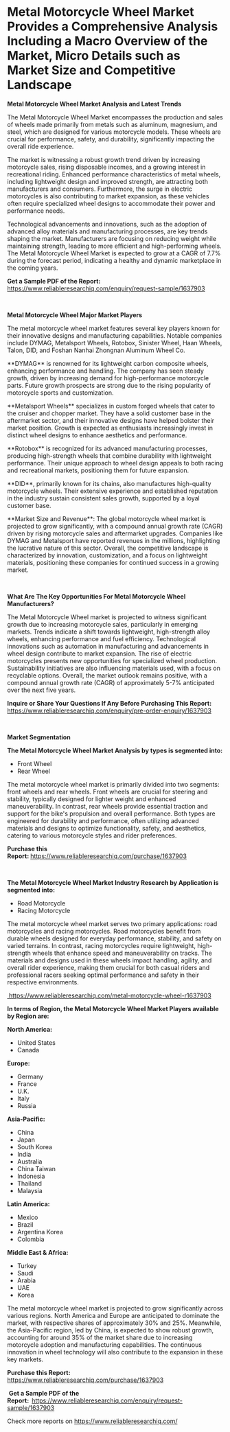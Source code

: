<p><h1>Metal Motorcycle Wheel Market Provides a Comprehensive Analysis Including a Macro Overview of the Market, Micro Details such as Market Size and Competitive Landscape</h1></p><p><strong>Metal Motorcycle Wheel Market Analysis and Latest Trends</strong></p>
<p><p>The Metal Motorcycle Wheel Market encompasses the production and sales of wheels made primarily from metals such as aluminum, magnesium, and steel, which are designed for various motorcycle models. These wheels are crucial for performance, safety, and durability, significantly impacting the overall ride experience. </p><p>The market is witnessing a robust growth trend driven by increasing motorcycle sales, rising disposable incomes, and a growing interest in recreational riding. Enhanced performance characteristics of metal wheels, including lightweight design and improved strength, are attracting both manufacturers and consumers. Furthermore, the surge in electric motorcycles is also contributing to market expansion, as these vehicles often require specialized wheel designs to accommodate their power and performance needs.</p><p>Technological advancements and innovations, such as the adoption of advanced alloy materials and manufacturing processes, are key trends shaping the market. Manufacturers are focusing on reducing weight while maintaining strength, leading to more efficient and high-performing wheels. The Metal Motorcycle Wheel Market is expected to grow at a CAGR of 7.7% during the forecast period, indicating a healthy and dynamic marketplace in the coming years.</p></p>
<p><strong>Get a Sample PDF of the Report:&nbsp;</strong> <a href="https://www.reliableresearchiq.com/enquiry/request-sample/1637903?utm_campaign=3106&utm_medium=2&utm_source=Github&utm_content=ia&utm_term=08032025&utm_id=metal-motorcycle-wheel">https://www.reliableresearchiq.com/enquiry/request-sample/1637903</a></p>
<p>&nbsp;</p>
<p><strong>Metal Motorcycle Wheel Major Market Players</strong></p>
<p><p>The metal motorcycle wheel market features several key players known for their innovative designs and manufacturing capabilities. Notable companies include DYMAG, Metalsport Wheels, Rotobox, Sinister Wheel, Haan Wheels, Talon, DID, and Foshan Nanhai Zhongnan Aluminum Wheel Co. </p><p>**DYMAG** is renowned for its lightweight carbon composite wheels, enhancing performance and handling. The company has seen steady growth, driven by increasing demand for high-performance motorcycle parts. Future growth prospects are strong due to the rising popularity of motorcycle sports and customization.</p><p>**Metalsport Wheels** specializes in custom forged wheels that cater to the cruiser and chopper market. They have a solid customer base in the aftermarket sector, and their innovative designs have helped bolster their market position. Growth is expected as enthusiasts increasingly invest in distinct wheel designs to enhance aesthetics and performance.</p><p>**Rotobox** is recognized for its advanced manufacturing processes, producing high-strength wheels that combine durability with lightweight performance. Their unique approach to wheel design appeals to both racing and recreational markets, positioning them for future expansion.</p><p>**DID**, primarily known for its chains, also manufactures high-quality motorcycle wheels. Their extensive experience and established reputation in the industry sustain consistent sales growth, supported by a loyal customer base.</p><p>**Market Size and Revenue**: The global motorcycle wheel market is projected to grow significantly, with a compound annual growth rate (CAGR) driven by rising motorcycle sales and aftermarket upgrades. Companies like DYMAG and Metalsport have reported revenues in the millions, highlighting the lucrative nature of this sector. Overall, the competitive landscape is characterized by innovation, customization, and a focus on lightweight materials, positioning these companies for continued success in a growing market.</p></p>
<p>&nbsp;</p>
<p><strong>What Are The Key Opportunities For Metal Motorcycle Wheel Manufacturers?</strong></p>
<p><p>The Metal Motorcycle Wheel market is projected to witness significant growth due to increasing motorcycle sales, particularly in emerging markets. Trends indicate a shift towards lightweight, high-strength alloy wheels, enhancing performance and fuel efficiency. Technological innovations such as automation in manufacturing and advancements in wheel design contribute to market expansion. The rise of electric motorcycles presents new opportunities for specialized wheel production. Sustainability initiatives are also influencing materials used, with a focus on recyclable options. Overall, the market outlook remains positive, with a compound annual growth rate (CAGR) of approximately 5-7% anticipated over the next five years.</p></p>
<p><strong>Inquire or Share Your Questions If Any Before Purchasing This Report:</strong> <a href="https://www.reliableresearchiq.com/enquiry/pre-order-enquiry/1637903?utm_campaign=3106&utm_medium=2&utm_source=Github&utm_content=ia&utm_term=08032025&utm_id=metal-motorcycle-wheel">https://www.reliableresearchiq.com/enquiry/pre-order-enquiry/1637903</a></p>
<p>&nbsp;</p>
<p><strong>Market Segmentation</strong></p>
<p><strong>The Metal Motorcycle Wheel Market Analysis by types is segmented into:</strong></p>
<p><ul><li>Front Wheel</li><li>Rear Wheel</li></ul></p>
<p><p>The metal motorcycle wheel market is primarily divided into two segments: front wheels and rear wheels. Front wheels are crucial for steering and stability, typically designed for lighter weight and enhanced maneuverability. In contrast, rear wheels provide essential traction and support for the bike's propulsion and overall performance. Both types are engineered for durability and performance, often utilizing advanced materials and designs to optimize functionality, safety, and aesthetics, catering to various motorcycle styles and rider preferences.</p></p>
<p><strong>Purchase this Report:&nbsp;</strong><a href="https://www.reliableresearchiq.com/purchase/1637903?utm_campaign=3106&utm_medium=2&utm_source=Github&utm_content=ia&utm_term=08032025&utm_id=metal-motorcycle-wheel">https://www.reliableresearchiq.com/purchase/1637903</a></p>
<p>&nbsp;</p>
<p><strong>The Metal Motorcycle Wheel Market Industry Research by Application is segmented into:</strong></p>
<p><ul><li>Road Motorcycle</li><li>Racing Motorcycle</li></ul></p>
<p><p>The metal motorcycle wheel market serves two primary applications: road motorcycles and racing motorcycles. Road motorcycles benefit from durable wheels designed for everyday performance, stability, and safety on varied terrains. In contrast, racing motorcycles require lightweight, high-strength wheels that enhance speed and maneuverability on tracks. The materials and designs used in these wheels impact handling, agility, and overall rider experience, making them crucial for both casual riders and professional racers seeking optimal performance and safety in their respective environments.</p></p>
<p><a href="https://www.reliableresearchiq.com/metal-motorcycle-wheel-r1637903?utm_campaign=3106&utm_medium=2&utm_source=Github&utm_content=ia&utm_term=08032025&utm_id=metal-motorcycle-wheel">&nbsp;https://www.reliableresearchiq.com/metal-motorcycle-wheel-r1637903</a></p>
<p><strong>In terms of Region, the Metal Motorcycle Wheel Market Players available by Region are:</strong></p>
<p>
    <p> <strong> North America: </strong>
        <ul>
            <li>United States</li>
            <li>Canada</li>
        </ul>
        </p> 
    <p> <strong> Europe: </strong>
        <ul>
            <li>Germany</li>
            <li>France</li>
            <li>U.K.</li>
            <li>Italy</li>
            <li>Russia</li>
        </ul>
        </p> 
    <p> <strong> Asia-Pacific: </strong>
        <ul>
            <li>China</li>
            <li>Japan</li>
            <li>South Korea</li>
            <li>India</li>
            <li>Australia</li>
            <li>China Taiwan</li>
            <li>Indonesia</li>
            <li>Thailand</li>
            <li>Malaysia</li>
        </ul>
        </p> 
    <p> <strong> Latin America: </strong>
        <ul>
            <li>Mexico</li>
            <li>Brazil</li>
            <li>Argentina Korea</li>
            <li>Colombia</li>
        </ul>
        </p> 
    <p> <strong> Middle East & Africa: </strong>
        <ul>
            <li>Turkey</li>
            <li>Saudi</li>
            <li>Arabia</li>
            <li>UAE</li>
            <li>Korea</li>
        </ul>
    </p>
    </p>
<p><p>The metal motorcycle wheel market is projected to grow significantly across various regions. North America and Europe are anticipated to dominate the market, with respective shares of approximately 30% and 25%. Meanwhile, the Asia-Pacific region, led by China, is expected to show robust growth, accounting for around 35% of the market share due to increasing motorcycle adoption and manufacturing capabilities. The continuous innovation in wheel technology will also contribute to the expansion in these key markets.</p></p>
<p><strong>Purchase this Report: </strong><a href="https://www.reliableresearchiq.com/purchase/1637903?utm_campaign=3106&utm_medium=2&utm_source=Github&utm_content=ia&utm_term=08032025&utm_id=metal-motorcycle-wheel">https://www.reliableresearchiq.com/purchase/1637903</a></p>
<p>&nbsp;<strong>Get a Sample PDF of the Report:&nbsp;&nbsp;</strong><a href="https://www.reliableresearchiq.com/enquiry/request-sample/1637903?utm_campaign=3106&utm_medium=2&utm_source=Github&utm_content=ia&utm_term=08032025&utm_id=metal-motorcycle-wheel">https://www.reliableresearchiq.com/enquiry/request-sample/1637903</a></p>
<p><strong></strong></p>
<p>Check more reports on <a href="https://www.reliableresearchiq.com/?utm_campaign=3106&utm_medium=2&utm_source=Github&utm_content=ia&utm_term=08032025&utm_id=metal-motorcycle-wheel">https://www.reliableresearchiq.com/</a></p>
